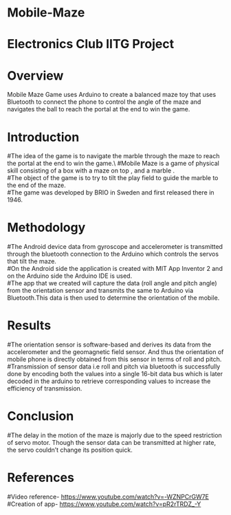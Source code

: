 # Mobile-Maze

# Electronics Club IITG Project

# Overview 
Mobile Maze Game uses Arduino to create a balanced maze toy that uses Bluetooth to connect the phone to control the angle of the maze and navigates the ball to reach the portal at the end to win the game.

# Introduction 
#The idea of the game is to navigate the marble through the maze to reach the portal at the end to win the game.\ 
#Mobile Maze is a game of physical skill consisting of a box with a maze on top , and a marble . \
#The object of the game is to try to tilt the play field to guide the marble to the end of the maze. \
#The game was developed by BRIO in Sweden and first released there in 1946.

# Methodology
#The Android device data from gyroscope and accelerometer  is transmitted  through the bluetooth connection to the Arduino which controls the servos that tilt the maze. \
#On the Android side the application is created with MIT App Inventor 2 and on the Arduino side the Arduino IDE is used. \
#The app that we created will capture the data (roll angle and pitch angle) from the orientation sensor and transmits the same to Arduino via Bluetooth.This data is then used to determine the orientation of the mobile.

# Results
#The orientation sensor is software-based and derives its data from the accelerometer and the geomagnetic field sensor. And thus the orientation of mobile phone is directly obtained from this sensor in terms of roll and pitch.\
#Transmission of sensor data i.e roll and pitch via bluetooth is successfully done by encoding both the values into a single 16-bit data bus which is later decoded in the arduino to retrieve corresponding values to increase the efficiency of transmission.

# Conclusion 
#The delay in the motion of the maze is majorly due to the speed restriction of servo motor. Though the sensor data can be transmitted at higher rate, the servo couldn’t change its position quick.

# References
#Video reference- https://www.youtube.com/watch?v=-WZNPCrGW7E \
#Creation of app- https://www.youtube.com/watch?v=pR2rTRDZ_-Y 

  



